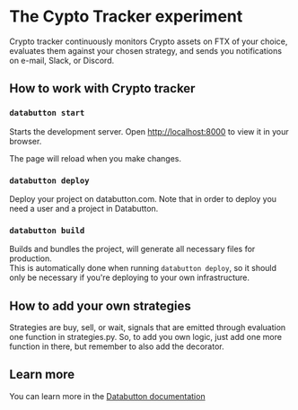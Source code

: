 # The Cypto Tracker experiment
Crypto tracker continuously monitors Crypto assets on FTX of your choice, evaluates them against your chosen strategy, and sends you notifications on e-mail, Slack, or Discord.


## How to work with Crypto tracker 

### `databutton start`
Starts the development server.
Open [http://localhost:8000](http://localhost:8000) to view it in your browser.

The page will reload when you make changes.

### `databutton deploy`
Deploy your project on databutton.com.
Note that in order to deploy you need a user and a project in Databutton.

### `databutton build`
Builds and bundles the project, will generate all necessary files for production.\
This is automatically done when running `databutton deploy`, so it should only be necessary if you're deploying to your own infrastructure.

## How to add your own strategies
Strategies are buy, sell, or wait, signals that are emitted through evaluation one function in strategies.py. So, to add you own logic, just add one more function in there, but remember to also add the decorator. 


## Learn more

You can learn more in the [Databutton documentation](https://docs.databutton.com)
